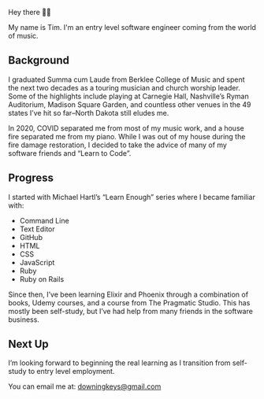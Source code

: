 Hey there 👋🏻

My name is Tim. I'm an entry level software engineer coming from the world of music.

## Background

I graduated Summa cum Laude from Berklee College of Music and spent the next two decades as a touring musician and church worship leader. Some of the highlights include playing at Carnegie Hall, Nashville’s Ryman Auditorium, Madison Square Garden, and countless other venues in the 49 states I’ve hit so far–North Dakota still eludes me.

In 2020, COVID separated me from most of my music work, and a house fire separated me from my piano. While I was out of my house during the fire damage restoration, I decided to take the advice of many of my software friends and “Learn to Code”.

## Progress

I started with Michael Hartl’s “Learn Enough” series where I became familiar with:
- Command Line
- Text Editor
- GitHub
- HTML
- CSS
- JavaScript
- Ruby
- Ruby on Rails


Since then, I’ve been learning Elixir and Phoenix through a combination of books, Udemy courses, and a course from The Pragmatic Studio. This has mostly been self-study, but I’ve had help from many friends in the software business.

## Next Up

I’m looking forward to beginning the real learning as I transition from self-study to entry level employment.

You can email me at: downingkeys@gmail.com
